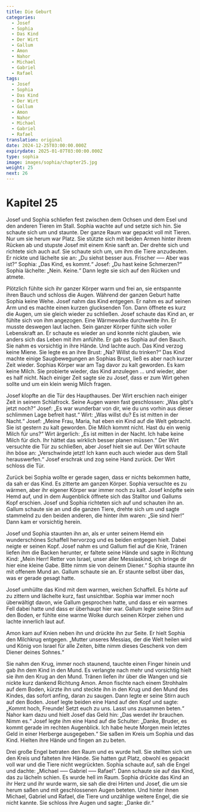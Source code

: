 ```yaml
---
title: Die Geburt
categories:
  - Josef
  - Sophia
  - Das Kind
  - Der Wirt
  - Gallum
  - Amon
  - Nahor
  - Michael
  - Gabriel
  - Rafael
tags:
  - Josef
  - Sophia
  - Das Kind
  - Der Wirt
  - Gallum
  - Amon
  - Nahor
  - Michael
  - Gabriel
  - Rafael
translation: original
date: 2024-12-25T03:00:00.000Z
expirydate: 2025-01-07T03:00:00.000Z
type: sophia
image: images/sophia/chapter25.jpg
weight: 25
next: 26
---
```


# Kapitel 25

Josef und Sophia schliefen fest zwischen dem Ochsen und dem Esel und den anderen Tieren im Stall.
Sophia wachte auf und setzte sich hin.
Sie schaute sich um und staunte.
Der ganze Raum war gepackt voll mit Tieren.
Nur um sie herum war Platz.
Sie stützte sich mit beiden Armen hinter ihrem Rücken ab und stupste Josef mit einem Knie sanft an.
Der drehte sich und richtete sich auch auf.
Sie schaute sich um, um ihm die Tiere anzudeuten.
Er nickte und lächelte sie an: „Du siehst besser aus.
Frischer ––– Aber was ist?“
Sophia: „Das Kind, es kommt.“
Josef: „Du hast keine Schmerzen?“
Sophia lächelte: „Nein.
Keine.“
Dann legte sie sich auf den Rücken und atmete.

Plötzlich fühlte sich ihr ganzer Körper warm und frei an, sie entspannte ihren Bauch und schloss die Augen.
Während der ganzen Geburt hatte Sophia keine Wehe.
Josef nahm das Kind entgegen.
Er nahm es auf seinen Arm und es machte einen kurzen glucksenden Ton.
Dann öffnete es kurz die Augen, um sie gleich wieder zu schließen.
Josef schaute das Kind an, er fühlte sich von ihm angezogen.
Eine Wärmewolke durchwehte ihn.
Er musste deswegen laut lachen.
Sein ganzer Körper fühlte sich voller Lebenskraft an.
Er schaute es wieder an und konnte nicht glauben, wie anders sich das Leben mit ihm anfühlte.
Er gab es Sophia auf den Bauch.
Sie nahm es vorsichtig in ihre Hände.
Und lachte auch.
Das Kind verzog keine Miene.
Sie legte es an ihre Brust: „Na?
Willst du trinken?“
Das Kind machte einige Saugbewegungen an Sophias Brust, ließ es aber nach kurzer Zeit wieder.
Sophias Körper war am Tag davor zu kalt geworden.
Es kam keine Milch.
Sie probierte wieder, das Kind anzulegen ... und wieder, aber es half nicht.
Nach einiger Zeit sagte sie zu Josef, dass er zum Wirt gehen sollte und um ein klein wenig Milch fragen.

Josef klopfte an die Tür des Haupthauses.
Der Wirt erschien nach einiger Zeit in seinem Schlafrock.
Seine Augen waren fast geschlossen: „Was gibt's jetzt noch?“
Josef: „Es war wunderbar von dir, wie du uns vorhin aus dieser schlimmen Lage befreit hast.“
Wirt: „Was willst du?
Es ist mitten in der Nacht.“
Josef: „Meine Frau, Maria, hat eben ein Kind auf die Welt gebracht.
Sie ist gestern zu kalt geworden.
Die Milch kommt nicht.
Hast du ein wenig Milch für uns?“
Wirt ärgerlich: „Es ist mitten in der Nacht.
Ich habe keine Milch für dich.
Ihr hättet das wirklich besser planen müssen.“
Der Wirt versuchte die Tür zu schließen, aber Josef hielt sie auf.
Der Wirt schaute ihn böse an: „Verschwinde jetzt! Ich kann euch auch wieder aus dem Stall herauswerfen.“
Josef erschrak und zog seine Hand zurück.
Der Wirt schloss die Tür.

Zurück bei Sophia wollte er gerade sagen, dass er nichts bekommen hatte, da sah er das Kind.
Es zitterte am ganzen Körper.
Sophia versuchte es zu wärmen, aber ihr eigener Körper war immer noch zu kalt.
Josef knöpfte sein Hemd auf, und in dem Augenblick öffnete sich das Stalltor und Gallums Kopf erschien.
Josef und Sophia richteten sich auf und schauten ihn an.
Gallum schaute sie an und die ganzen Tiere, drehte sich um und sagte stammelnd zu den beiden anderen, die hinter ihm waren: „Sie sind hier!“
Dann kam er vorsichtig herein.

Josef und Sophia staunten ihn an, als er unter seinem Hemd ein wunderschönes Schaffell hervorzog und es beiden entgegen hielt.
Dabei neigte er seinen Kopf.
Josef nahm es und Gallum fiel auf die Knie, Tränen liefen ihm die Backen herunter, er faltete seine Hände und sagte in Richtung Kind: „Mein Herr!
Retter von Israel, unser aller Messiaskind, ich bringe dir hier eine kleine Gabe.
Bitte nimm sie von deinem Diener.“
Sophia staunte ihn mit offenem Mund an.
Gallum schaute sie an.
Er staunte selbst über das, was er gerade gesagt hatte.

Josef umhüllte das Kind mit dem warmen, weichen Schaffell.
Es hörte auf zu zittern und lächelte kurz, fast unsichtbar.
Sophia war immer noch überwältigt davon, wie Gallum gesprochen hatte, und dass er ein warmes Fell dabei hatte und dass er überhaupt hier war.
Gallum legte seine Stirn auf den Boden, er fühlte eine warme Wolke durch seinen Körper ziehen und lachte innerlich laut auf.

Amon kam auf Knien neben ihn und drückte ihn zur Seite.
Er hielt Sophia den Milchkrug entgegen.
„Mutter unseres Messias, der die Welt heilen wird und König von Israel für alle Zeiten, bitte nimm dieses Geschenk von dem Diener deines Sohnes.“

Sie nahm den Krug, immer noch staunend, tauchte einen Finger hinein und gab ihn dem Kind in den Mund.
Es verlangte nach mehr und vorsichtig hielt sie ihm den Krug an den Mund.
Tränen liefen ihr über die Wangen und sie nickte kurz dankend Richtung Amon.
Amon fischte nach einem Strohhalm auf dem Boden, kürzte ihn und steckte ihn in den Krug und den Mund des Kindes, das sofort anfing, daran zu saugen.
Dann legte er seine Stirn auch auf den Boden.
Josef legte beiden eine Hand auf den Kopf und sagte: „Kommt hoch, Freunde!
Setzt euch zu uns.
Lasst uns zusammen beten.“
Nahor kam dazu und hielt Josef das Geld hin: „Das werdet ihr brauchen.
Nimm es.“
Josef legte ihm eine Hand auf die Schulter: „Danke, Bruder, es kommt gerade im rechten Augenblick.
Ich habe heute Morgen mein letztes Geld in einer Herberge ausgegeben.“
Sie saßen im Kreis um Sophia und das Kind.
Hielten ihre Hände und fingen an zu beten.

Drei große Engel betraten den Raum und es wurde hell.
Sie stellten sich um den Kreis und falteten ihre Hände.
Sie hatten gut Platz, obwohl es gepackt voll war und die Tiere nicht wegrückten.
Sophia schaute auf, sah die Engel und dachte: „Michael ––– Gabriel ––– Rafael“.
Dann schaute sie auf das Kind, das zu lächeln schien.
Es wurde hell im Raum.
Sophia drückte das Kind an ihr Herz und ihr wurde warm, sie sah die drei Hirten und Josef, die um sie herum saßen und mit geschlossenen Augen beteten.
Und hinter ihnen Michael, Gabriel und Rafael, die Tiere und unzählige weitere Engel, die sie nicht kannte.
Sie schloss ihre Augen und sagte: „Danke dir.“
